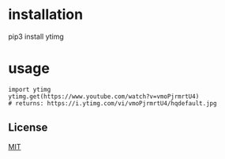 # installation
pip3 install ytimg

# usage
```
import ytimg
ytimg.get(https://www.youtube.com/watch?v=vmoPjrmrtU4)
# returns: https://i.ytimg.com/vi/vmoPjrmrtU4/hqdefault.jpg
```
## License
[MIT](https://choosealicense.com/licenses/mit/)